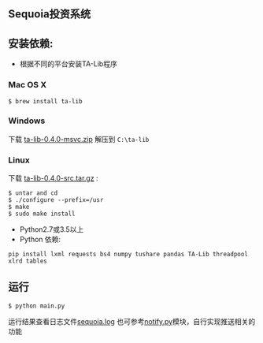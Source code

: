 ## Sequoia投资系统
## 安装依赖:
 * 根据不同的平台安装TA-Lib程序

### Mac OS X

```
$ brew install ta-lib
```

### Windows

下载 [ta-lib-0.4.0-msvc.zip](http://prdownloads.sourceforge.net/ta-lib/ta-lib-0.4.0-msvc.zip)
解压到 ``C:\ta-lib``



### Linux

下载 [ta-lib-0.4.0-src.tar.gz](http://prdownloads.sourceforge.net/ta-lib/ta-lib-0.4.0-src.tar.gz) :
```
$ untar and cd
$ ./configure --prefix=/usr
$ make
$ sudo make install
```
 * Python2.7或3.5以上
 * Python 依赖:
 ```
 pip install lxml requests bs4 numpy tushare pandas TA-Lib threadpool xlrd tables 
 ```
 
## 运行
```
$ python main.py
```
运行结果查看日志文件[sequoia.log](sequoia.log)
也可参考[notify.py](notify.py)模块，自行实现推送相关的功能
